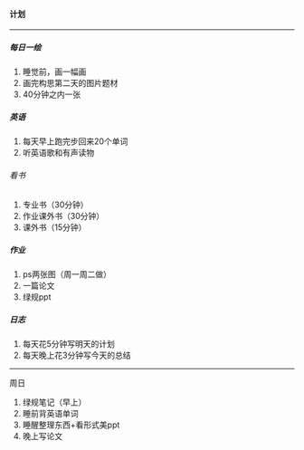 #### 计划
---
##### 每日一绘
1. 睡觉前，画一幅画
1. 画完构思第二天的图片题材
1. 40分钟之内一张

##### 英语
1. 每天早上跑完步回来20个单词
1. 听英语歌和有声读物

###### 看书
1. 专业书（30分钟）
1. 作业课外书（30分钟）
1. 课外书（15分钟）

##### 作业
1. ps两张图（周一周二做）
1. 一篇论文
1. 绿规ppt

##### 日志
1. 每天花5分钟写明天的计划
1. 每天晚上花3分钟写今天的总结

---

周日
1. 绿规笔记（早上）
1. 睡前背英语单词
1. 睡醒整理东西+看形式美ppt
1. 晚上写论文
